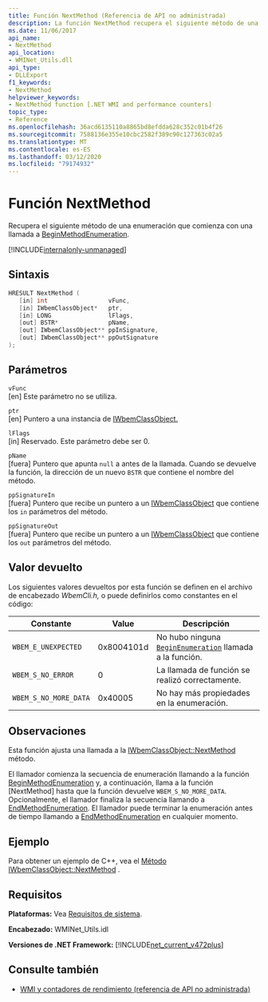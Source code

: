 ```yaml
---
title: Función NextMethod (Referencia de API no administrada)
description: La función NextMethod recupera el siguiente método de una enumeración.
ms.date: 11/06/2017
api_name:
- NextMethod
api_location:
- WMINet_Utils.dll
api_type:
- DLLExport
f1_keywords:
- NextMethod
helpviewer_keywords:
- NextMethod function [.NET WMI and performance counters]
topic_type:
- Reference
ms.openlocfilehash: 36acd6135110a8865bd8efdda628c352c01b4f26
ms.sourcegitcommit: 7588136e355e10cbc2582f389c90c127363c02a5
ms.translationtype: MT
ms.contentlocale: es-ES
ms.lasthandoff: 03/12/2020
ms.locfileid: "79174932"
---
```

# <a name="nextmethod-function"></a>Función NextMethod
Recupera el siguiente método de una enumeración que comienza con una llamada a [BeginMethodEnumeration](beginmethodenumeration.md).  

[!INCLUDE[internalonly-unmanaged](../../../../includes/internalonly-unmanaged.md)]
  
## <a name="syntax"></a>Sintaxis  
  
```cpp  
HRESULT NextMethod (
   [in] int                 vFunc,
   [in] IWbemClassObject*   ptr,
   [in] LONG                lFlags,
   [out] BSTR*              pName,
   [out] IWbemClassObject** ppInSignature,
   [out] IWbemClassObject** ppOutSignature
);
```  

## <a name="parameters"></a>Parámetros

`vFunc`  
[en] Este parámetro no se utiliza.

`ptr`  
[en] Puntero a una instancia de [IWbemClassObject.](/windows/desktop/api/wbemcli/nn-wbemcli-iwbemclassobject)

`lFlags`  
[in] Reservado. Este parámetro debe ser 0.

`pName`  
[fuera] Puntero que apunta `null` a antes de la llamada. Cuando se devuelve la función, la dirección de un nuevo `BSTR` que contiene el nombre del método.

`ppSignatureIn`  
[fuera] Puntero que recibe un puntero a un [IWbemClassObject](/windows/desktop/api/wbemcli/nn-wbemcli-iwbemclassobject) que contiene los `in` parámetros del método.

`ppSignatureOut`  
[fuera] Puntero que recibe un puntero a un [IWbemClassObject](/windows/desktop/api/wbemcli/nn-wbemcli-iwbemclassobject) que contiene los `out` parámetros del método.

## <a name="return-value"></a>Valor devuelto

Los siguientes valores devueltos por esta función se definen en el archivo de encabezado *WbemCli.h,* o puede definirlos como constantes en el código:

|Constante  |Value  |Descripción  |
|---------|---------|---------|
| `WBEM_E_UNEXPECTED` | 0x8004101d | No hubo ninguna [`BeginEnumeration`](beginenumeration.md) llamada a la función. |
| `WBEM_S_NO_ERROR` | 0 | La llamada de función se realizó correctamente.  |
| `WBEM_S_NO_MORE_DATA` | 0x40005 | No hay más propiedades en la enumeración. |
  
## <a name="remarks"></a>Observaciones

Esta función ajusta una llamada a la [IWbemClassObject::NextMethod](/windows/desktop/api/wbemcli/nf-wbemcli-iwbemclassobject-nextmethod) método.

El llamador comienza la secuencia de enumeración llamando a la función [BeginMethodEnumeration](beginmethodenumeration.md) y, a continuación, llama a la función [NextMethod] hasta que la función devuelve `WBEM_S_NO_MORE_DATA`. Opcionalmente, el llamador finaliza la secuencia llamando a [EndMethodEnumeration](endmethodenumeration.md). El llamador puede terminar la enumeración antes de tiempo llamando a [EndMethodEnumeration](endmethodenumeration.md) en cualquier momento.

## <a name="example"></a>Ejemplo

Para obtener un ejemplo de C++, vea el [Método IWbemClassObject::NextMethod](/windows/desktop/api/wbemcli/nf-wbemcli-iwbemclassobject-nextmethod) .

## <a name="requirements"></a>Requisitos  
 **Plataformas:** Vea [Requisitos de sistema](../../get-started/system-requirements.md).  
  
 **Encabezado:** WMINet_Utils.idl  
  
 **Versiones de .NET Framework:** [!INCLUDE[net_current_v472plus](../../../../includes/net-current-v472plus.md)]  
  
## <a name="see-also"></a>Consulte también

- [WMI y contadores de rendimiento (referencia de API no administrada)](index.md)
